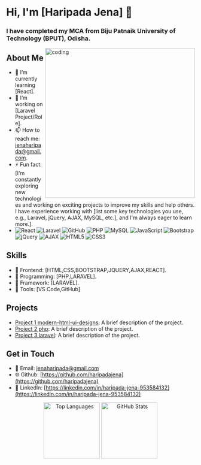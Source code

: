 # Hi, I'm [Haripada Jena] 👋
<h3>I have completed my MCA from Biju Patnaik University of Technology (BPUT), Odisha.</h3>
<img align="right" alt="coding" width="400" src="https://media0.giphy.com/media/qgQUggAC3Pfv687qPC/giphy.gif">

## About Me

- 🌱 I’m currently learning [React].
- 💼 I’m working on [Laravel Project/Role].
- 📫 How to reach me: [jenaharipada@gmail.com](jenaharipada@gmail.com).
- ⚡ Fun fact: [I'm constantly exploring new technologies and working on exciting projects to improve my skills and help others. I have experience working with [list some key technologies you use, e.g., Laravel, jQuery, AJAX, MySQL, etc.], and I'm always eager to learn more.].
- ![React](https://img.shields.io/badge/React-18.2.0-blue?logo=react)
![Laravel](https://img.shields.io/badge/Laravel-10-red?logo=laravel)
![GitHub](https://img.shields.io/badge/GitHub-Profile-blue?logo=github)
![PHP](https://img.shields.io/badge/PHP-8.1-blue?logo=php)
![MySQL](https://img.shields.io/badge/MySQL-8.0-orange?logo=mysql)
![JavaScript](https://img.shields.io/badge/JavaScript-ES6-yellow?logo=javascript)
![Bootstrap](https://img.shields.io/badge/Bootstrap-5.0-blueviolet?logo=boostrap)
![jQuery](https://img.shields.io/badge/jQuery-3.6.0-green)
![AJAX](https://img.shields.io/badge/AJAX-Asynchronous-lightgrey)
![HTML5](https://img.shields.io/badge/HTML5-5-blue)
![CSS3](https://img.shields.io/badge/CSS3-3-blue)


## Skills
- 🔹 Frontend: [HTML,CSS,BOOTSTRAP,JQUERY,AJAX,REACT].
- 🔹 Programming: [PHP,LARAVEL].
- 🔹 Framework: [LARAVEL].
- 🔹 Tools: [VS Code,GitHub]

## Projects
- [Project 1 modern-html-ui-designs](https://github.com/haripadajena/modern-html-ui-designs): A brief description of the project.
- [Project 2 php](https://github.com/haripadajena/php): A brief description of the project.
- [Project 3 laravel](https://github.com/haripadajena/laravel): A brief description of the project.

## Get in Touch
- 📧 Email: [jenaharipada@gmail.com](jenaharipada@gmail.com)
- 🌐 Github: [https://github.com/haripadajena](https://github.com/haripadajena)
- 🔗 LinkedIn: [https://linkedin.com/in/haripada-jena-953584132](https://linkedin.com/in/haripada-jena-953584132)
  
<p align="center">
  <img height="150px" src="https://github-readme-stats.vercel.app/api/top-langs/?username=haripadajena&layout=compact&theme=radical&card_width=250" alt="Top Languages">
  <img height="150px" src="https://github-readme-stats.vercel.app/api?username=haripadajena&show_icons=true&theme=radical" alt="GitHub Stats">
</p>
